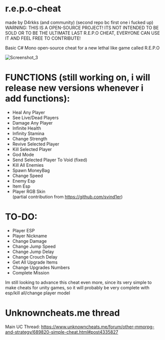 # r.e.p.o-cheat
made by D4rkks (and community) (second repo bc first one i fucked up) <br />
WARNING: THIS IS A OPEN-SOURCE PROJECT! ITS NOT INTENDED TO BE SOLD OR TO BE THE ULTIMATE LAST R.E.P.O CHEAT, EVERYONE CAN USE IT AND FEEL FREE TO CONTRIBUTE!<br />

Basic C# Mono open-source cheat for a new lethal like game called R.E.P.O

![Screenshot_3](https://github.com/user-attachments/assets/a080872f-31ab-4aa5-a205-e080a33fc06a)

# **FUNCTIONS (still working on, i will release new versions whenever i add functions):**
- Heal  Any Player<br />
- See Live/Dead Players
- Damage Any Player<br />
- Infinite Health<br />
- Infinity Stamina<br />
- Change Strength<br />
- Revive Selected Player<br />
- Kill Selected Player<br />
- God Mode<br />
- Send Selected Player To Void (fixed)<br />
- Kill All Enemies<br />
- Spawn MoneyBag<br />
- Change Speed <br />
- Enemy Esp<br />
- Item Esp<br />
- Player RGB Skin<br /> (partial contribution from https://github.com/svind1er)

# **TO-DO:**

- Player ESP<br />
- Player Nickname<br />
- Change Damage<br />
- Change Jump Speed<br />
- Change Jump Delay<br />
- Change Crouch Delay<br />
- Get All Upgrade Items<br />
- Change Upgrades Numbers<br />
- Complete Mission


Im still looking to advance this cheat even more, since its very simple to make cheats for unity games, so it will probably be very complete with esp/kill all/change player model

# Unknowncheats.me thread
Main UC Thread: https://www.unknowncheats.me/forum/other-mmorpg-and-strategy/689820-simple-cheat.html#post4335827

